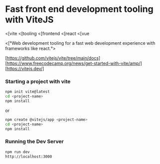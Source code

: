 # Fast front end development tooling with ViteJS
<[vite
<[tooling
<[frontend
<[react
<[vue

<[°Web development tooling for a fast web development experience with frameworks like react.°>

[https://github.com/vitejs/vite/tree/main/docs]
[https://www.freecodecamp.org/news/get-started-with-vite/amp/]
[https://vitejs.dev/]

### Starting a project with vite
```bash
npm init vite@latest
cd <project-name>
npm install
```
or
```bash
npm create @vitejs/app <project-name>
cd <project-name>
npm install
```

### Running the Dev Server
```bash
npm run dev
http://localhost:3000
```
